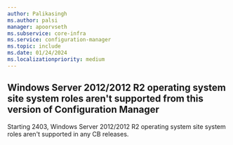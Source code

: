 ```yaml
---
author: Palikasingh
ms.author: palsi
manager: apoorvseth
ms.subservice: core-infra
ms.service: configuration-manager
ms.topic: include
ms.date: 01/24/2024
ms.localizationpriority: medium
---
```


## <a name="bkmk_ServerS"></a> Windows Server 2012/2012 R2 operating system site system roles aren't supported from this version of Configuration Manager

<!-- 9519162-->
Starting 2403, Windows Server 2012/2012 R2 operating system site system roles aren't supported in any CB releases.
